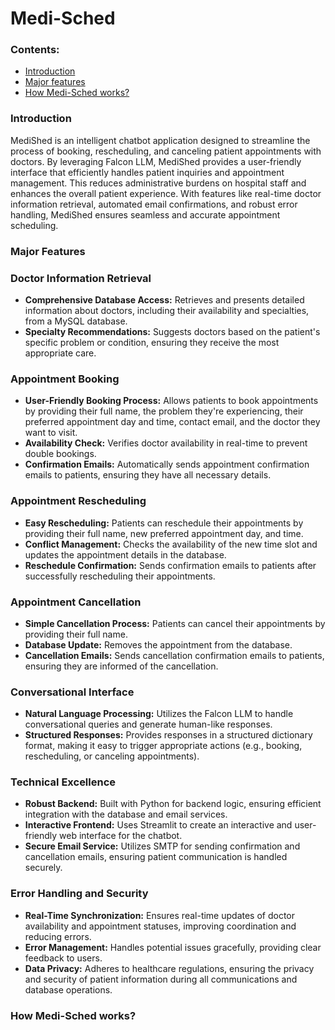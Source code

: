 # Medi-Sched
### Contents:
- [Introduction](https://github.com/Yub-S/Neuro-tech?tab=readme-ov-file#introduction)
- [Major features](https://github.com/Yub-S/Neuro-tech?tab=readme-ov-file#majorfeatures)
- [How Medi-Sched works?](https://github.com/Yub-S/Neuro-tech?tab=readme-ov-file#howmedi-schedworks?)

### Introduction
 MediShed is an intelligent chatbot application designed to streamline the process of booking, rescheduling, and canceling patient appointments with doctors. By leveraging Falcon LLM, MediShed provides a user-friendly interface that efficiently handles patient inquiries and appointment management. This reduces administrative burdens on hospital staff and enhances the overall patient experience. With features like real-time doctor information retrieval, automated email confirmations, and robust error handling, MediShed ensures seamless and accurate appointment scheduling.
### Major Features
### Doctor Information Retrieval
- **Comprehensive Database Access:** Retrieves and presents detailed information about doctors, including their availability and specialties, from a MySQL database.
- **Specialty Recommendations:** Suggests doctors based on the patient's specific problem or condition, ensuring they receive the most appropriate care.

### Appointment Booking
- **User-Friendly Booking Process:** Allows patients to book appointments by providing their full name, the problem they're experiencing, their preferred appointment day and time, contact email, and the doctor they want to visit.
- **Availability Check:** Verifies doctor availability in real-time to prevent double bookings.
- **Confirmation Emails:** Automatically sends appointment confirmation emails to patients, ensuring they have all necessary details.

### Appointment Rescheduling
- **Easy Rescheduling:** Patients can reschedule their appointments by providing their full name, new preferred appointment day, and time.
- **Conflict Management:** Checks the availability of the new time slot and updates the appointment details in the database.
- **Reschedule Confirmation:** Sends confirmation emails to patients after successfully rescheduling their appointments.

### Appointment Cancellation
- **Simple Cancellation Process:** Patients can cancel their appointments by providing their full name.
- **Database Update:** Removes the appointment from the database.
- **Cancellation Emails:** Sends cancellation confirmation emails to patients, ensuring they are informed of the cancellation.

### Conversational Interface
- **Natural Language Processing:** Utilizes the Falcon LLM to handle conversational queries and generate human-like responses.
- **Structured Responses:** Provides responses in a structured dictionary format, making it easy to trigger appropriate actions (e.g., booking, rescheduling, or canceling appointments).

### Technical Excellence
- **Robust Backend:** Built with Python for backend logic, ensuring efficient integration with the database and email services.
- **Interactive Frontend:** Uses Streamlit to create an interactive and user-friendly web interface for the chatbot.
- **Secure Email Service:** Utilizes SMTP for sending confirmation and cancellation emails, ensuring patient communication is handled securely.

### Error Handling and Security
- **Real-Time Synchronization:** Ensures real-time updates of doctor availability and appointment statuses, improving coordination and reducing errors.
- **Error Management:** Handles potential issues gracefully, providing clear feedback to users.
- **Data Privacy:** Adheres to healthcare regulations, ensuring the privacy and security of patient information during all communications and database operations.

### How Medi-Sched works?
